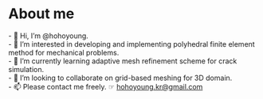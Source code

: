 <h1> About me </h1>
- 👋 Hi, I’m @hohoyoung.
<br>
- 👀 I’m interested in developing and implementing polyhedral finite element method for mechanical problems. 
<br>
- 🌱 I’m currently learning adaptive mesh refinement scheme for crack simulation. 
<br>
- 💞️ I’m looking to collaborate on grid-based meshing for 3D domain. 
<br>
- 📫 Please contact me freely. ☞ <a href="mailto:hohoyoung.kr@gmail.com"> hohoyoung.kr@gmail.com </a>
<br>

<!---
hohoyoung/hohoyoung is a ✨ special ✨ repository because its `README.md` (this file) appears on your GitHub profile.
You can click the Preview link to take a look at your changes.
--->
